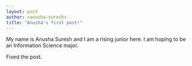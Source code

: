```yaml
--- 
layout: post
author: <anusha-suresh>
title: "Anusha's first post!"
---
```

My name is Anusha Suresh and I am a rising junior here. I am hoping to be an Information Science major. 

Fixed the post.
